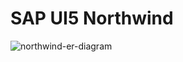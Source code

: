 # SAP UI5 Northwind
![northwind-er-diagram](https://github.com/user-attachments/assets/17adf08e-a7b3-416f-9e2f-b62344a75953)
